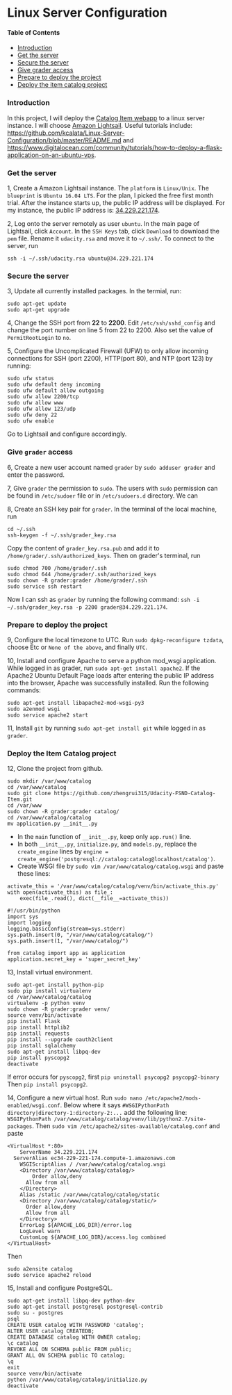 # Linux Server Configuration

#### Table of Contents
- [Introduction](#Introduction)
- [Get the server](#get-the-server)
- [Secure the server](#secure-the-server)
- [Give grader access](#give-grader-access)
- [Prepare to deploy the project](#prepare-to-deploy-the-project)
- [Deploy the item catalog project](#deploy-the-item-catalog-project)

### Introduction
In this project, I will deploy the [Catalog Item webapp](https://github.com/zhengrui315/Udacity-FSND-Catalog-Item) to a linux server instance. 
I will choose [Amazon Lightsail](https://aws.amazon.com/lightsail/). Useful tutorials include:
https://github.com/kcalata/Linux-Server-Configuration/blob/master/README.md and https://www.digitalocean.com/community/tutorials/how-to-deploy-a-flask-application-on-an-ubuntu-vps. 

### Get the server
1, Create a Amazon Lightsail instance. The `platform` is `Linux/Unix`. 
The `blueprint` is `Ubuntu 16.04 LTS`. For the plan, I picked the free first month trial. 
After the instance starts up, the public IP address will be displayed.
For my instance, the public IP address is: [34.229.221.174](https://34.229.221.174). 

2, Log onto the server remotely as user `ubuntu`. In the main page of Lightsail, click `Account`. 
In the `SSH Keys` tab, click `Download` to download the `pem` file. Rename it `udacity.rsa` and move it to `~/.ssh/`.
To connect to the server, run 

```ssh -i ~/.ssh/udacity.rsa ubuntu@34.229.221.174```

### Secure the server
3, Update all currently installed packages. In the termial, run:
```buildoutcfg
sudo apt-get update
sudo apt-get upgrade
```
4, Change the SSH port from **22** to **2200**. Edit `/etc/ssh/sshd_config` and 
change the port number on line 5 from 22 to 2200. Also set the value of `PermitRootLogin` to `no`.

5, Configure the Uncomplicated Firewall (UFW) to only allow incoming connections for SSH (port 2200), HTTP(port 80), and NTP (port 123) by running:
```buildoutcfg
sudo ufw status
sudo ufw default deny incoming
sudo ufw default allow outgoing
sudo ufw allow 2200/tcp
sudo ufw allow www
sudo ufw allow 123/udp
sudo ufw deny 22
sudo ufw enable
```
Go to Lightsail and configure accordingly. 

### Give `grader` access
6, Create a new user account named `grader` by `sudo adduser grader` and enter the password. 

7, Give `grader` the permission to `sudo`. The users with `sudo` permission can be found in `/etc/sudoer` file or in `/etc/sudoers.d` directory. We can 

8, Create an SSH key pair for `grader`. In the terminal of the local machine, run
```buildoutcfg
cd ~/.ssh
ssh-keygen -f ~/.ssh/grader_key.rsa
 ```
Copy the content of `grader_key.rsa.pub` and add it to `/home/grader/.ssh/authorized_keys`. Then on grader's terminal, run
```
sudo chmod 700 /home/grader/.ssh
sudo chmod 644 /home/grader/.ssh/authorized_keys
sudo chown -R grader:grader /home/grader/.ssh
sudo service ssh restart
```
Now I can ssh as `grader` by running the following command: `ssh -i ~/.ssh/grader_key.rsa -p 2200 grader@34.229.221.174`.


### Prepare to deploy the project
9, Configure the local timezone to UTC. Run `sudo dpkg-reconfigure tzdata`, choose Etc or `None of the above`, and finally `UTC`.

10, Install and configure Apache to serve a python mod_wsgi application. 
While logged in as grader, run `sudo apt-get install apache2`.
If the Apache2 Ubuntu Default Page loads after entering the public IP address into the browser, Apache was successfully installed.
Run the following commands:
```buildoutcfg
sudo apt-get install libapache2-mod-wsgi-py3
sudo a2enmod wsgi
sudo service apache2 start
```


11, Install `git` by running `sudo apt-get install git` while logged in as `grader`.

### Deploy the Item Catalog project
12, Clone the project from github. 
```buildoutcfg
sudo mkdir /var/www/catalog
cd /var/www/catalog
sudo git clone https://github.com/zhengrui315/Udacity-FSND-Catalog-Item.git
cd /var/www
sudo chown -R grader:grader catalog/
cd /var/www/catalog/catalog
mv application.py __init__.py
```
- In the `main` function of `__init__.py`, keep only `app.run()` line. 
- In both `__init__.py`, `initialize.py`, and `models.py`, replace the `create_engine` lines by `engine = create_engine('postgresql://catalog:catalog@localhost/catalog')`. 
- Create WSGI file by `sudo vim /var/www/catalog/catalog.wsgi` and paste these lines:
```buildoutcfg
activate_this = '/var/www/catalog/catalog/venv/bin/activate_this.py'
with open(activate_this) as file_:
    exec(file_.read(), dict(__file__=activate_this))

#!/usr/bin/python
import sys
import logging
logging.basicConfig(stream=sys.stderr)
sys.path.insert(0, "/var/www/catalog/catalog/")
sys.path.insert(1, "/var/www/catalog/")

from catalog import app as application
application.secret_key = 'super_secret_key'
```

13, Install virtual environment.
```buildoutcfg
sudo apt-get install python-pip
sudo pip install virtualenv
cd /var/www/catalog/catalog
virtualenv -p python venv
sudo chown -R grader:grader venv/
source venv/bin/activate
pip install Flask
pip install httplib2
pip install requests
pip install --upgrade oauth2client
pip install sqlalchemy
sudo apt-get install libpq-dev
pip install pyscopg2
deactivate
```
If error occurs for `pyscopg2`, first `pip uninstall psycopg2 psycopg2-binary` Then `pip install psycopg2`. 


14, Configure a new virtual host. Run `sudo nano /etc/apache2/mods-enabled/wsgi.conf`. 
Below where it says `#WSGIPythonPath directory|directory-1:directory-2:...` add the following line: `WSGIPythonPath /var/www/catalog/catalog/venv/lib/python2.7/site-packages`.
Then `sudo vim /etc/apache2/sites-available/catalog.conf` and paste
```buildoutcfg
<VirtualHost *:80>
    ServerName 34.229.221.174
  ServerAlias ec34-229-221-174.compute-1.amazonaws.com
    WSGIScriptAlias / /var/www/catalog/catalog.wsgi
    <Directory /var/www/catalog/catalog/>
    	Order allow,deny
  	  Allow from all
    </Directory>
    Alias /static /var/www/catalog/catalog/static
    <Directory /var/www/catalog/catalog/static/>
  	  Order allow,deny
  	  Allow from all
    </Directory>
    ErrorLog ${APACHE_LOG_DIR}/error.log
    LogLevel warn
    CustomLog ${APACHE_LOG_DIR}/access.log combined
</VirtualHost>
```
Then
```buildoutcfg
sudo a2ensite catalog
sudo service apache2 reload
```

15, Install and configure PostgreSQL.
```buildoutcfg
sudo apt-get install libpq-dev python-dev
sudo apt-get install postgresql postgresql-contrib
sudo su - postgres
psql
CREATE USER catalog WITH PASSWORD 'catalog';
ALTER USER catalog CREATEDB;
CREATE DATABASE catalog WITH OWNER catalog;
\c catalog
REVOKE ALL ON SCHEMA public FROM public;
GRANT ALL ON SCHEMA public TO catalog;
\q
exit
source venv/bin/activate
python /var/www/catalog/catalog/initialize.py
deactivate
```











